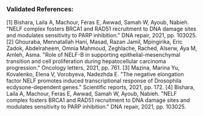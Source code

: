 ### Validated References: 
[1] Bishara, Laila A, Machour, Feras E, Awwad, Samah W, Ayoub, Nabieh. "NELF complex fosters BRCA1 and RAD51 recruitment to DNA damage sites and modulates sensitivity to PARP inhibition." DNA repair, 2021, pp. 103025.
[2] Ghouraba, Mennatallah Hani, Masad, Razan Jamil, Mpingirika, Eric Zadok, Abdelraheem, Omnia Mahmoud, Zeghlache, Rached, Alserw, Aya M, Amleh, Asma. "Role of NELF-B in supporting epithelial-mesenchymal transition and cell proliferation during hepatocellular carcinoma progression." Oncology letters, 2021, pp. 761.
[3] Mazina, Marina Yu, Kovalenko, Elena V, Vorobyeva, Nadezhda E. "The negative elongation factor NELF promotes induced transcriptional response of Drosophila ecdysone-dependent genes." Scientific reports, 2021, pp. 172.
[4] Bishara, Laila A, Machour, Feras E, Awwad, Samah W, Ayoub, Nabieh. "NELF complex fosters BRCA1 and RAD51 recruitment to DNA damage sites and modulates sensitivity to PARP inhibition." DNA repair, 2021, pp. 103025.
